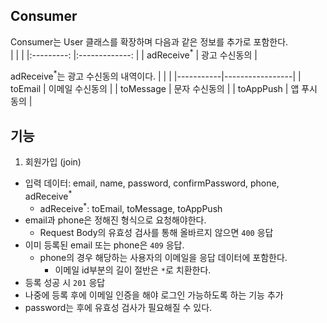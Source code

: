 Consumer
---

Consumer는 User 클래스를 확장하며 다음과 같은 정보를 추가로 포함한다.  
|      	|  	|
|:---------:	|:-------------:	|
| adReceive<sup>*</sup> 	| 광고 수신동의 	|

adReceive<sup>*</sup>는 광고 수신동의 내역이다.
|    |  |
|-----------|-----------------|
| toEmail   | 이메일 수신동의 |
| toMessage | 문자 수신동의   |
| toAppPush | 앱 푸시 동의    |

기능
---
1. 회원가입 (join)
- 입력 데이터: email, name, password, confirmPassword, phone, adReceive<sup>*</sup>
    - adReceive<sup>*</sup>: toEmail, toMessage, toAppPush
- email과 phone은 정해진 형식으로 요청해야한다.
    - Request Body의 유효성 검사를 통해 올바르지 않으면 `400` 응답
- 이미 등록된 email 또는 phone은 `409` 응답.
    - phone의 경우 해당하는 사용자의 이메일을 응답 데이터에 포함한다.
        - 이메일 id부분의 길이 절반은 `*`로 치환한다.
- 등록 성공 시 `201` 응답
- 나중에 등록 후에 이메일 인증을 해야 로그인 가능하도록 하는 기능 추가
- password는 후에 유효성 검사가 필요해질 수 있다.